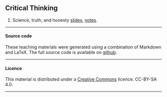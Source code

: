 
## Critical Thinking

1. Science, truth, and honesty [slides](ScienceTruthHonesty.pdf), [notes](ScienceTruthHonestyNotes.html).

____

#### Source code

These teaching materials were generated using a combination of
Markdown and LaTeX. The full source code is available on
[github](https://github.com/ajwills72/critical-thinking).

___

#### Licence

This material is distributed under a [Creative Commons](https://creativecommons.org/) licence. CC-BY-SA 4.0. 

____

